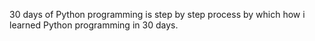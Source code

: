 30 days of Python programming is step by step process by which how i learned Python programming in 30 days.
